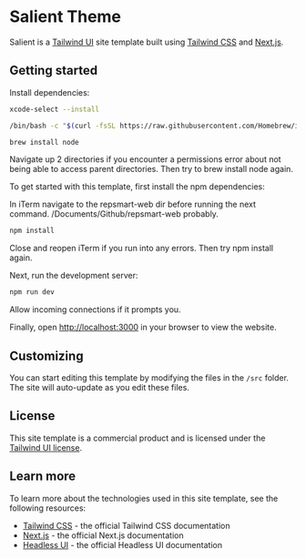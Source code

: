 

# Salient Theme

Salient is a [Tailwind UI](https://tailwindui.com) site template built using [Tailwind CSS](https://tailwindcss.com) and [Next.js](https://nextjs.org).

## Getting started

Install dependencies:

```bash
xcode-select --install

/bin/bash -c "$(curl -fsSL https://raw.githubusercontent.com/Homebrew/install/HEAD/install.sh)"

brew install node
```
Navigate up 2 directories if you encounter a permissions error about not being able to access parent directories. Then try to brew install node again.


To get started with this template, first install the npm dependencies:

In iTerm navigate to the repsmart-web dir before running the next command. /Documents/Github/repsmart-web probably.
```bash
npm install
```
Close and reopen iTerm if you run into any errors. Then try npm install again.

Next, run the development server:

```bash
npm run dev
```
Allow incoming connections if it prompts you.


Finally, open [http://localhost:3000](http://localhost:3000) in your browser to view the website.

## Customizing

You can start editing this template by modifying the files in the `/src` folder. The site will auto-update as you edit these files.

## License

This site template is a commercial product and is licensed under the [Tailwind UI license](https://tailwindui.com/license).

## Learn more

To learn more about the technologies used in this site template, see the following resources:

- [Tailwind CSS](https://tailwindcss.com/docs) - the official Tailwind CSS documentation
- [Next.js](https://nextjs.org/docs) - the official Next.js documentation
- [Headless UI](https://headlessui.dev) - the official Headless UI documentation
